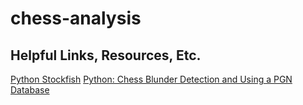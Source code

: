 # chess-analysis

## Helpful Links, Resources, Etc.
[Python Stockfish](https://github.com/zhelyabuzhsky/stockfish)
[Python: Chess Blunder Detection and Using a PGN Database](https://www.youtube.com/watch?v=u2-ydOlWZU4)
